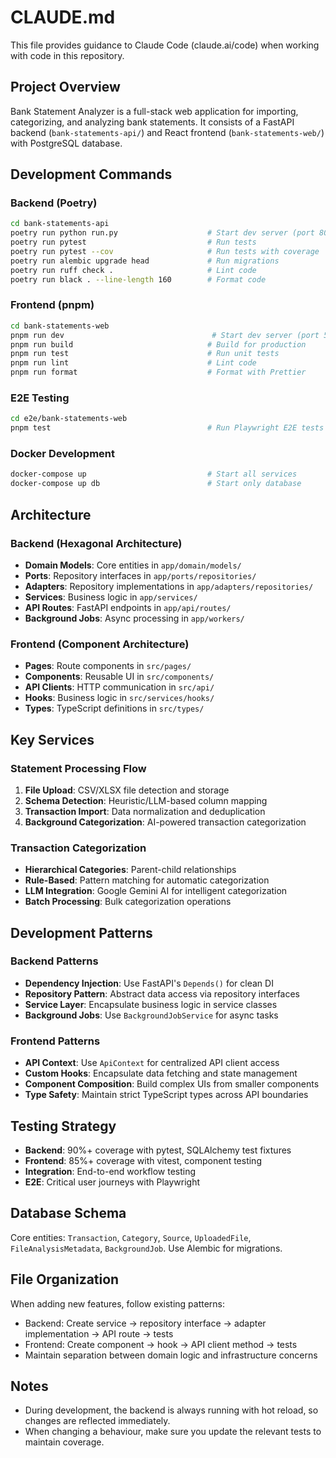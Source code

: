 # CLAUDE.md

This file provides guidance to Claude Code (claude.ai/code) when working with code in this repository.

## Project Overview

Bank Statement Analyzer is a full-stack web application for importing, categorizing, and analyzing bank statements. It consists of a FastAPI backend (`bank-statements-api/`) and React frontend (`bank-statements-web/`) with PostgreSQL database.

## Development Commands

### Backend (Poetry)
```bash
cd bank-statements-api
poetry run python run.py                    # Start dev server (port 8000)
poetry run pytest                           # Run tests
poetry run pytest --cov                     # Run tests with coverage
poetry run alembic upgrade head             # Run migrations
poetry run ruff check .                     # Lint code
poetry run black . --line-length 160        # Format code
```

### Frontend (pnpm)
```bash
cd bank-statements-web
pnpm run dev                                 # Start dev server (port 5173)
pnpm run build                              # Build for production
pnpm run test                               # Run unit tests
pnpm run lint                               # Lint code
pnpm run format                             # Format with Prettier
```

### E2E Testing
```bash
cd e2e/bank-statements-web
pnpm test                                   # Run Playwright E2E tests
```

### Docker Development
```bash
docker-compose up                           # Start all services
docker-compose up db                        # Start only database
```

## Architecture

### Backend (Hexagonal Architecture)
- **Domain Models**: Core entities in `app/domain/models/`
- **Ports**: Repository interfaces in `app/ports/repositories/`
- **Adapters**: Repository implementations in `app/adapters/repositories/`
- **Services**: Business logic in `app/services/`
- **API Routes**: FastAPI endpoints in `app/api/routes/`
- **Background Jobs**: Async processing in `app/workers/`

### Frontend (Component Architecture)
- **Pages**: Route components in `src/pages/`
- **Components**: Reusable UI in `src/components/`
- **API Clients**: HTTP communication in `src/api/`
- **Hooks**: Business logic in `src/services/hooks/`
- **Types**: TypeScript definitions in `src/types/`

## Key Services

### Statement Processing Flow
1. **File Upload**: CSV/XLSX file detection and storage
2. **Schema Detection**: Heuristic/LLM-based column mapping
3. **Transaction Import**: Data normalization and deduplication
4. **Background Categorization**: AI-powered transaction categorization

### Transaction Categorization
- **Hierarchical Categories**: Parent-child relationships
- **Rule-Based**: Pattern matching for automatic categorization
- **LLM Integration**: Google Gemini AI for intelligent categorization
- **Batch Processing**: Bulk categorization operations

## Development Patterns

### Backend Patterns
- **Dependency Injection**: Use FastAPI's `Depends()` for clean DI
- **Repository Pattern**: Abstract data access via repository interfaces
- **Service Layer**: Encapsulate business logic in service classes
- **Background Jobs**: Use `BackgroundJobService` for async tasks

### Frontend Patterns
- **API Context**: Use `ApiContext` for centralized API client access
- **Custom Hooks**: Encapsulate data fetching and state management
- **Component Composition**: Build complex UIs from smaller components
- **Type Safety**: Maintain strict TypeScript types across API boundaries

## Testing Strategy

- **Backend**: 90%+ coverage with pytest, SQLAlchemy test fixtures
- **Frontend**: 85%+ coverage with vitest, component testing
- **Integration**: End-to-end workflow testing
- **E2E**: Critical user journeys with Playwright

## Database Schema

Core entities: `Transaction`, `Category`, `Source`, `UploadedFile`, `FileAnalysisMetadata`, `BackgroundJob`. Use Alembic for migrations.

## File Organization

When adding new features, follow existing patterns:
- Backend: Create service → repository interface → adapter implementation → API route → tests
- Frontend: Create component → hook → API client method → tests
- Maintain separation between domain logic and infrastructure concerns

## Notes

- During development, the backend is always running with hot reload, so changes are reflected immediately.
- When changing a behaviour, make sure you update the relevant tests to maintain coverage.